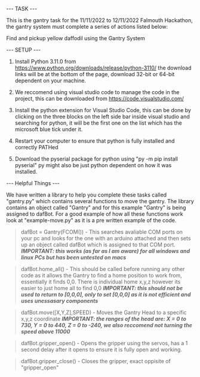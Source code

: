 --- TASK ---

This is the gantry task for the 11/11/2022 to 12/11/2022 Falmouth Hackathon, the gantry system must complete a series of actions listed below:

Find and pickup yellow daffodil using the Gantry System

--- SETUP ---

1) Install Python 3.11.0 from https://www.python.org/downloads/release/python-3110/ the download links will be at the bottom of the page, download 32-bit or 64-bit dependent on your machine.

2) We reccomend using visual studio code to manage the code in the project, this can be downloaded from https://code.visualstudio.com/

3) Install the python extension for Visual Studio Code, this can be done by clicking on the three blocks on the left side bar inside visual studio and searching for python, it will be the first one on the list which has the microsoft blue tick under it.

4) Restart your computer to ensure that python is fully installed and correctly PATHed

5) Download the pyserial package for python  using "py -m pip install pyserial" py might also be just python dependent on how it was installed.

--- Helpful Things ---

We have written a library to help you complete these tasks called "gantry.py" which contains several functions to move the gantry.
The library contains an object called "Gantry" and for this example "Gantry" is being assigned to dafBot.
For a good example of how all these functions work look at "example-move.py" as it is a pre written example of the code.

> dafBot = Gantry(FCOM()) - This searches avaliable COM ports on your pc and looks for the one with an arduino attached and then sets up an object called dafBot which is assigned to that COM port.
***IMPORTANT: this works (as far as I am aware) for all windows and linux PCs but has been untested on macs***

> dafBot.home_all() - This should be called before running any other code as it allows the Gantry to find a home position to work from, essentially it finds 0,0. There is individual home x,y,z however its easier to just home all to find 0,0
***IMPORTANT: this should not be used to return to [0,0,0], only to set [0,0,0] as it is not efficient and uses unessasary components***

> dafBot.move([X,Y,Z],SPEED) - Moves the Gantry Head to a specific x,y,z coordinate 
***IMPORTANT: the ranges of the head are: X = 0 to 730, Y = 0 to 440, Z = 0 to -240, we also reccomend not turning the speed above 11000***

> dafBot.gripper_open() - Opens the gripper using the servos, has a 1 second delay after it opens to ensure it is fully open and working.

> dafBot.gripper_close() - Closes the gripper, exact oppisite of "gripper_open"